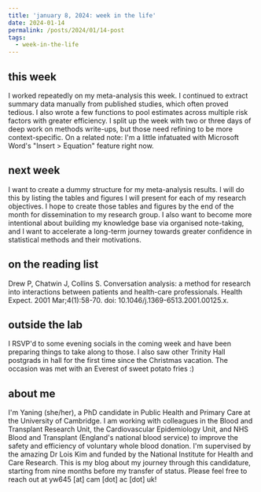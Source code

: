 ```yaml
---
title: 'january 8, 2024: week in the life'
date: 2024-01-14
permalink: /posts/2024/01/14-post
tags:
  - week-in-the-life
---
```


this week
------
I worked repeatedly on my meta-analysis this week. I continued to extract summary data manually from published studies, which often proved tedious. I also wrote a few functions to pool estimates across multiple risk factors with greater efficiency. I split up the week with two or three days of deep work on methods write-ups, but those need refining to be more context-specific. On a related note: I'm a little infatuated with Microsoft Word's "Insert > Equation" feature right now.

next week
------
I want to create a dummy structure for my meta-analysis results. I will do this by listing the tables and figures I will present for each of my research objectives. I hope to create those tables and figures by the end of the month for dissemination to my research group. I also want to become more intentional about building my knowledge base via organised note-taking, and I want to accelerate a long-term journey towards greater confidence in statistical methods and their motivations.

on the reading list
------
Drew P, Chatwin J, Collins S. Conversation analysis: a method for research into interactions between patients and health-care professionals. Health Expect. 2001 Mar;4(1):58-70. doi: 10.1046/j.1369-6513.2001.00125.x.

outside the lab
------
I RSVP'd to some evening socials in the coming week and have been preparing things to take along to those. I also saw other Trinity Hall postgrads in hall for the first time since the Christmas vacation. The occasion was met with an Everest of sweet potato fries :) 

about me
------
I'm Yaning (she/her), a PhD candidate in Public Health and Primary Care at the University of Cambridge. I am working with colleagues in the Blood and Transplant Research Unit, the Cardiovascular Epidemiology Unit, and NHS Blood and Transplant (England's national blood service) to improve the safety and efficiency of voluntary whole blood donation. I'm supervised by the amazing Dr Lois Kim and funded by the National Institute for Health and Care Research. This is my blog about my journey through this candidature, starting from nine months before my transfer of status. Please feel free to reach out at yw645 [at] cam [dot] ac [dot] uk!
